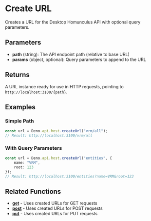 # Create URL

Creates a URL for the Desktop Homunculus API with optional query parameters.

## Parameters

- **path** (string): The API endpoint path (relative to base URL)
- **params** (object, optional): Query parameters to append to the URL

## Returns

A URL instance ready for use in HTTP requests, pointing to `http://localhost:3100/{path}`.

## Examples

### Simple Path

```typescript
const url = Deno.api.host.createUrl("vrm/all");
// Result: http://localhost:3100/vrm/all
```

### With Query Parameters

```typescript
const url = Deno.api.host.createUrl("entities", {
    name: "VRM",
    root: 123
});
// Result: http://localhost:3100/entities?name=VRM&root=123
```

## Related Functions

- **[get](./get.md)** - Uses created URLs for GET requests
- **[post](./post.md)** - Uses created URLs for POST requests
- **[put](./put.md)** - Uses created URLs for PUT requests